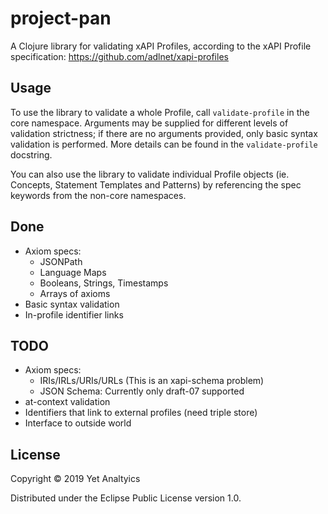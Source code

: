 # project-pan

A Clojure library for validating xAPI Profiles, according to the xAPI Profile
specification: https://github.com/adlnet/xapi-profiles

## Usage

To use the library to validate a whole Profile, call `validate-profile` in
the core namespace. Arguments may be supplied for different levels of
validation strictness; if there are no arguments provided, only basic syntax
validation is performed. More details can be found in the `validate-profile`
docstring.

You can also use the library to validate individual Profile objects (ie.
Concepts, Statement Templates and Patterns) by referencing the spec keywords
from the non-core namespaces.

## Done

- Axiom specs: 
    - JSONPath
    - Language Maps
    - Booleans, Strings, Timestamps
    - Arrays of axioms
- Basic syntax validation
- In-profile identifier links

## TODO

- Axiom specs:
    - IRIs/IRLs/URIs/URLs (This is an xapi-schema problem)
    - JSON Schema: Currently only draft-07 supported
- at-context validation
- Identifiers that link to external profiles (need triple store)
- Interface to outside world

## License

Copyright © 2019 Yet Analtyics

Distributed under the Eclipse Public License version 1.0.
